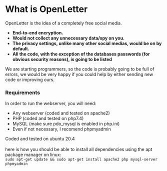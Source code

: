 # What is OpenLetter #
OpenLetter is the idea of a completely free social media.
<b>
* End-to-end encryption.
* Would not collect any unnecessary data/spy on you.
* The privacy settings, unlike many other social medias, would be on by default.
* All the code, with the exception of the databases passwords (for obvious security reasons), is going to be listed
</b>

We are starting programmers, so the code is probably going to be full of errors, we would be very happy if you could help by either sending new code or improving ours.

### Requirements ###
In order to run the webserver, you will need:
* Any webserver (coded and tested on apache2)
* PHP (coded and tested on php7.4)
* MySQL (make sure pdo_mysql is enabled in php.ini)
* Even if not necessary, I recomend phpmyadmin

Coded and tested on ubuntu 20.4<br><br>
here is how you should be able to install all dependencies using the apt package manager on linux:<br>
`sudo apt-get update && sudo apt-get install apache2 php mysql-server phpmyadmin`
